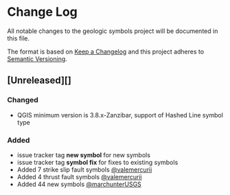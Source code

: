 # Change Log

All notable changes to the geologic symbols project will be documented in this file.

The format is based on [Keep a Changelog](http://keepachangelog.com/)
and this project adheres to [Semantic Versioning](http://semver.org/).

## [Unreleased][]

### Changed

- QGIS minimum version is 3.8.x-Zanzibar, support of Hashed Line symbol type

### Added

- issue tracker tag __new symbol__ for new symbols
- issue tracker tag __symbol fix__ for fixes to existing symbols 
- Added 7 strike slip fault symbols [@valemercurii](https://github.com/valemercurii)
- Added 4 thrust fault symbols [@valemercurii](https://github.com/valemercurii)
- Added 44 new symbols [@marchunterUSGS](https://github.com/marchunterUSGS)
